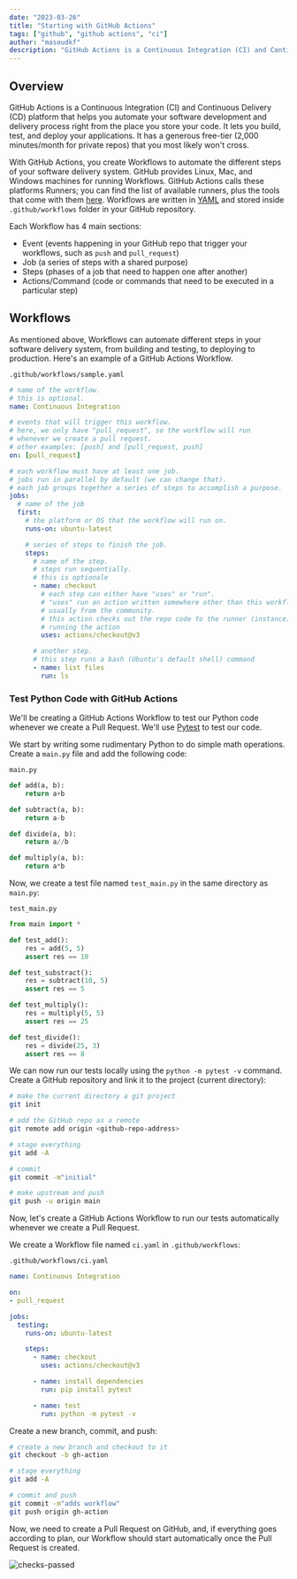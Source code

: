 ```yaml
---
date: "2023-03-26"
title: "Starting with GitHub Actions"
tags: ["github", "github actions", "ci"]
author: "masoudkf"
description: "GitHub Actions is a Continuous Integration (CI) and Continuous Delivery (CD) platform that helps you automate your software development and delivery process right from the place you store your code."
---
```


## Overview
GitHub Actions is a Continuous Integration (CI) and Continuous Delivery (CD) platform that helps you automate your software development and delivery process right from the place you store your code. It lets you build, test, and deploy your applications. It has a generous free-tier (2,000 minutes/month for private repos) that you most likely won't cross.

With GitHub Actions, you create Workflows to automate the different steps of your software delivery system. GitHub provides Linux, Mac, and Windows machines for running Workflows. GitHub Actions calls these platforms Runners; you can find the list of available runners, plus the tools that come with them [here](https://docs.github.com/en/actions/using-github-hosted-runners/about-github-hosted-runners#supported-runners-and-hardware-resources). Workflows are written in [YAML](https://yaml.org/) and stored inside `.github/workflows` folder in your GitHub repository.

Each Workflow has 4 main sections:
- Event (events happening in your GitHub repo that trigger your workflows, such as `push` and `pull_request`)
- Job (a series of steps with a shared purpose)
- Steps (phases of a job that need to happen one after another)
- Actions/Command (code or commands that need to be executed in a particular step)

## Workflows
As mentioned above, Workflows can automate different steps in your software delivery system, from building and testing, to deploying to production. Here's an example of a GitHub Actions Workflow.

`.github/workflows/sample.yaml`
```yaml
# name of the workflow.
# this is optional.
name: Continuous Integration

# events that will trigger this workflow.
# here, we only have "pull_request", so the workflow will run
# whenever we create a pull request.
# other examples: [push] and [pull_request, push]
on: [pull_request]

# each workflow must have at least one job.
# jobs run in parallel by default (we can change that).
# each job groups together a series of steps to accomplish a purpose.
jobs:
  # name of the job
  first:
    # the platform or OS that the workflow will run on.
    runs-on: ubuntu-latest

    # series of steps to finish the job.
    steps:
      # name of the step.
      # steps run sequentially.
      # this is optionale
      - name: checkout
        # each step can either have "uses" or "run".
        # "uses" run an action written somewhere other than this workflow .
        # usually from the community.
        # this action checks out the repo code to the runner (instance)
        # running the action
        uses: actions/checkout@v3

      # another step.
      # this step runs a bash (Ubuntu's default shell) command
      - name: list files
        run: ls
```

### Test Python Code with GitHub Actions
We'll be creating a GitHub Actions Workflow to test our Python code whenever we create a Pull Request. We'll use [Pytest](https://docs.pytest.org/en/7.2.x/) to test our code.

We start by writing some rudimentary Python to do simple math operations. Create a `main.py` file and add the following code:

`main.py`
```python
def add(a, b):
    return a+b

def subtract(a, b):
    return a-b

def divide(a, b):
    return a//b

def multiply(a, b):
    return a*b
```

Now, we create a test file named `test_main.py` in the same directory as `main.py`:

`test_main.py`
```python
from main import *

def test_add():
    res = add(5, 5)
    assert res == 10

def test_substract():
    res = subtract(10, 5)
    assert res == 5

def test_multiply():
    res = multiply(5, 5)
    assert res == 25

def test_divide():
    res = divide(25, 3)
    assert res == 8
```

We can now run our tests locally using the `python -m pytest -v` command. Create a GitHub repository and link it to the project (current directory):

```bash
# make the current directory a git project
git init

# add the GitHub repo as a remote
git remote add origin <github-repo-address>

# stage everything
git add -A

# commit 
git commit -m"initial"

# make upstream and push
git push -u origin main
```


Now, let's create a GitHub Actions Workflow to run our tests automatically whenever we create a Pull Request.

We create a Workflow file named `ci.yaml` in `.github/workflows`:

`.github/workflows/ci.yaml`

```yaml
name: Continuous Integration

on: 
- pull_request

jobs:
  testing:
    runs-on: ubuntu-latest

    steps:
      - name: checkout
        uses: actions/checkout@v3

      - name: install dependencies
        run: pip install pytest

      - name: test
        run: python -m pytest -v
```

Create a new branch, commit, and push:

```bash
# create a new branch and checkout to it
git checkout -b gh-action

# stage everything
git add -A

# commit and push
git commit -m"adds workflow"
git push origin gh-action
```

Now, we need to create a Pull Request on GitHub, and, if everything goes according to plan, our Workflow should start automatically once the Pull Request is created.

![checks-passed](https://res.cloudinary.com/mkf/image/upload/v1679895578/checks-passed_de9vy2.png)
